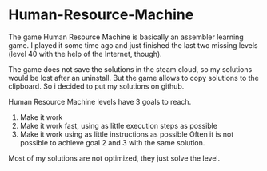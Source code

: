 # Human-Resource-Machine
The game Human Resource Machine is basically an assembler learning game. I played it some time ago and just finished the last two missing levels (level 40 with the help of the Internet, though).

The game does not save the solutions in the steam cloud, so my solutions would be lost after an uninstall. But the game allows to copy solutions to the clipboard. So i decided to put my solutions on github.

Human Resource Machine levels have 3 goals to reach.
1. Make it work
2. Make it work fast, using as little execution steps as possible 
3. Make it work using as little instructions as possible
Often it is not possible to achieve goal 2 and 3 with the same solution.

Most of my solutions are not optimized, they just solve the level.